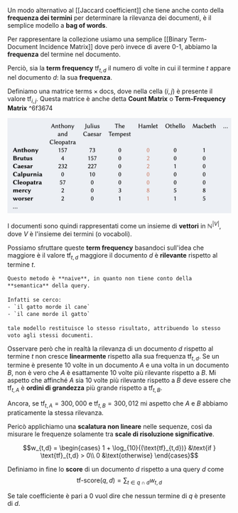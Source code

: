 Un modo alternativo al [[Jaccard coefficient]] che tiene anche conto della **frequenza dei termini** per determinare la rilevanza dei documenti, è il semplice modello a **bag of words**.

Per rappresentare la collezione usiamo una semplice [[Binary Term-Document Incidence Matrix]] dove però invece di avere 0-1, abbiamo la **frequenza** del termine nel documento.

Perciò, sia la **term frequency** $\text{tf}_{t,d}$ il numero di volte in cui il termine $t$ appare nel documento $d$: la sua **frequenza**.

Definiamo una matrice $\text{terms} \times \text{docs}$, dove nella cella $(i,j)$ è presente il valore $\text{tf}_{i,j}$.
Questa matrice è anche detta **Count Matrix** o **Term-Frequency Matrix** ^6f3674

![](./img/IR_bag_of_word_1.png)

I documenti sono quindi rappresentati come un insieme di **vettori** in $\mathbb{N}^{\vert V \vert}$, dove $V$ è l'insieme dei termini (o vocaboli).

Possiamo sfruttare queste **term frequency** basandoci sull'idea che maggiore è il valore $\text{tf}_{t,d}$ maggiore il documento $d$ è **rilevante** rispetto al termine $t$.

```ad-attention
Questo metodo è **naive**, in quanto non tiene conto della **semantica** della query.

Infatti se cerco:
- `il gatto morde il cane`
- `il cane morde il gatto`

tale modello restituisce lo stesso risultato, attribuendo lo stesso voto agli stessi documenti.
```

Osservare però che in realtà la rilevanza di un documento $d$ rispetto al termine $t$ non cresce **linearmente** rispetto alla sua frequenza $\text{tf}_{t,d}$.
Se un termine è presente 10 volte in un documento $A$ e una volta in un documento $B$, non è vero che $A$ è esattamente 10 volte più rilevante rispetto a $B$.
Mi aspetto che affinché $A$ sia 10 volte più rilevante rispetto a $B$ deve essere che $\text{tf}_{t,A}$ è **ordini di grandezza** più grande rispetto a $\text{tf}_{t,B}$.

Ancora, se $\text{tf}_{t,A} = 300,000$ e $\text{tf}_{t,B} = 300,012$ mi aspetto che $A$ e $B$ abbiamo praticamente la stessa rilevanza.

Pericò applichiamo una **scalatura non lineare** nelle sequenze, così da misurare le frequenze solamente tra **scale di risoluzione significative**.

$$w_{t,d} = \begin{cases}
1 + \log_{10}{(\text{tf}_{t,d})} &\text{if } \text{tf}_{t,d} > 0\\
0 &\text{otherwise}
\end{cases}$$

Definiamo in fine lo **score** di un documento $d$ rispetto a una query $d$ come
$$\text{tf-score}(q,d) = \sum_{t \in q \cap d} w_{t, d}$$

Se tale coefficiente è pari a 0 vuol dire che nessun termine di $q$ è presente di $d$.
